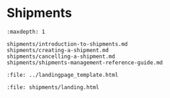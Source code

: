 # Shipments

```{toctree}
:maxdepth: 1

shipments/introduction-to-shipments.md
shipments/creating-a-shipment.md
shipments/cancelling-a-shipment.md
shipments/shipments-management-reference-guide.md
```

```{raw} html
:file: ../landingpage_template.html
```

```{raw} html
:file: shipments/landing.html
```
